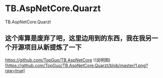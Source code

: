 # TB.AspNetCore.Quarzt
TB.AspNetCore.Quarzt
## 这个库算是废弃了吧，这里边用到的东西，我在我另一个开源项目从新提炼了一下
https://github.com/TopGuo/TB.AspNetCore
!(说明图)[https://github.com/TopGuo/TB.AspNetCore.Quarzt/blob/master/1.png?raw=true]
